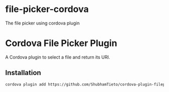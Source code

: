 # file-picker-cordova
The file picker using cordova plugin

# Cordova File Picker Plugin

A Cordova plugin to select a file and return its URI.

## Installation
```sh
cordova plugin add https://github.com/ShubhamTieto/cordova-plugin-filepicker.git

